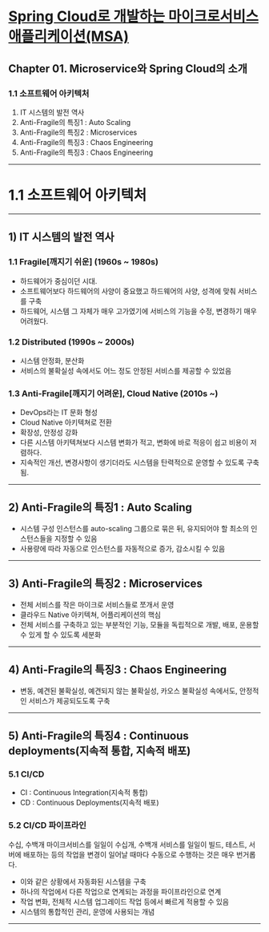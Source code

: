# <a href = "../README.md" target="_blank">Spring Cloud로 개발하는 마이크로서비스 애플리케이션(MSA)</a>
## Chapter 01. Microservice와 Spring Cloud의 소개
### 1.1 소프트웨어 아키텍처
1) IT 시스템의 발전 역사
2) Anti-Fragile의 특징1 : Auto Scaling
3) Anti-Fragile의 특징2 : Microservices
4) Anti-Fragile의 특징3 : Chaos Engineering
5) Anti-Fragile의 특징3 : Chaos Engineering

---

# 1.1 소프트웨어 아키텍처

---

## 1) IT 시스템의 발전 역사

### 1.1 Fragile[깨지기 쉬운] (1960s ~ 1980s)
- 하드웨어가 중심이던 시대.
- 소프트웨어보다 하드웨어의 사양이 중요했고 하드웨어의 사양, 성격에 맞춰 서비스를 구축
- 하드웨어, 시스템 그 자체가 매우 고가였기에 서비스의 기능을 수정, 변경하기 매우 어려웠다.

### 1.2 Distributed (1990s ~ 2000s)
- 시스템 안정화, 분산화
- 서비스의 불확실성 속에서도 어느 정도 안정된 서비스를 제공할 수 있었음

### 1.3 Anti-Fragile[깨지기 어려운], Cloud Native (2010s ~)
- DevOps라는 IT 문화 형성
- Cloud Native 아키텍쳐로 전환
- 확장성, 안정성 강화
- 다른 시스템 아키텍쳐보다 시스템 변화가 적고, 변화에 바로 적응이 쉽고 비용이 저렴하다.
- 지속적인 개선, 변경사항이 생기더라도 시스템을 탄력적으로 운영할 수 있도록 구축됨.

---

## 2) Anti-Fragile의 특징1 : Auto Scaling
- 시스템 구성 인스턴스를 auto-scaling 그룹으로 묶은 뒤, 유지되어야 할 최소의 인스턴스들을 지정할 수 있음
- 사용량에 따라 자동으로 인스턴스를 자동적으로 증가, 감소시킬 수 있음


---

## 3) Anti-Fragile의 특징2 : Microservices
- 전체 서비스를 작은 마이크로 서비스들로 쪼개서 운영
- 클라우드 Native 아키텍쳐, 어플리케이션의 핵심
- 전체 서비스를 구축하고 있는 부분적인 기능, 모듈을 독립적으로 개발, 배포, 운용할 수 있게 할 수 있도록 세분화

---

## 4) Anti-Fragile의 특징3 : Chaos Engineering
- 변동, 예견된 불확실성, 예견되지 않는 불확실성, 카오스 불확실성 속에서도, 안정적인 서비스가 제공되도도록 구축

---

## 5) Anti-Fragile의 특징4 : Continuous deployments(지속적 통합, 지속적 배포)

### 5.1 CI/CD
- CI : Continuous Integration(지속적 통합)
- CD : Continuous Deployments(지속적 배포)

### 5.2 CI/CD 파이프라인
수십, 수백개 마이크서비스를 일일이 수십개, 수백개 서비스를 일일이 빌드, 테스트, 서버에 배포하는 등의 작업을
변경이 일어날 때마다 수동으로 수행하는 것은 매우 번거롭다.

- 이와 같은 상황에서 자동화된 시스템을 구축
- 하나의 작업에서 다른 작업으로 연계되는 과정을 파이프라인으로 연계
- 작업 변화, 전체적 시스템 업그레이드 작업 등에서 빠르게 적용할 수 있음
- 시스템의 통합적인 관리, 운영에 사용되는 개념

---
